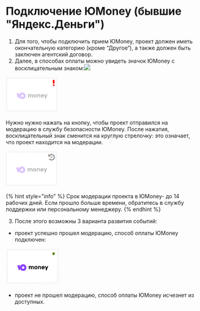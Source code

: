 # Подключение ЮMoney \(бывшие "Яндекс.Деньги"\)



1. Для того, чтобы подключить прием ЮMoney, проект должен иметь окончательную категорию \(кроме “Другое“\), а также должен быть заключен агентский договор. 
2. Далее, в способах оплаты можно увидеть значок ЮMoney с восклицательным знаком:![](blob:https://unitpay.atlassian.net/aff6d953-b816-4b81-b9e1-9ca5d922cec6#media-blob-url=true&id=8baa6d12-cb85-4fe8-9d6b-2e548bced770&collection=contentId-1076002832&contextId=1076002832&mimeType=image%2Fpng&name=image-20201029-092400.png&size=5627&width=106&height=72)

![](../.gitbook/assets/08ce85cc5454c0c38b5ceb07eeba32fe.png)

Нужно нужно нажать на кнопку, чтобы проект отправился на модерацию в службу безопасности ЮMoney. После нажатия, восклицательный знак сменится на круглую стрелочку: это означает, что проект находится на модерации.

![](../.gitbook/assets/34f70e720486423195dd23017311c967.png)

{% hint style="info" %}
Срок модерации проекта в ЮMoney- до 14 рабочих дней. Если прошло больше времени, обратитесь в службу поддержки или персональному менеджеру.
{% endhint %}

3. После этого возможны 3 варианта развития событий:

* проект успешно прошел модерацию, способ оплаты ЮMoney подключен:

![](../.gitbook/assets/3beca596b97734bcc3481108109b83a0.png)

* проект не прошел модерацию, способ оплаты ЮMoney исчезнет из доступных.

